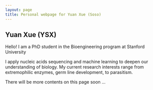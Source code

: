 ```yaml
---
layout: page
title: Personal webpage for Yuan Xue (Soso)
---
```


## Yuan Xue (YSX)

Hello! I am a PhD student in the Bioengineering program at Stanford University

I apply nucleic acids sequencing and machine learning to deepen our understanding of biology. My current research interests range from extremophilic enzymes, germ line development, to parasitism. 

There will be more contents on this page soon ...

